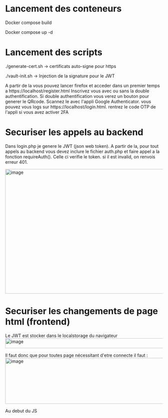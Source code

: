 
# Lancement des conteneurs #
Docker compose build

Docker compose up -d

# Lancement des scripts #
./generate-cert.sh -> certificats auto-signe pour https

./vault-init.sh    -> Injection de la signature pour le JWT


A partir de la vous pouvez lancer firefox et acceder dans un premier temps a https://localhost/register.html
Inscrivez vous avec ou sans la double authentification.
Si double authentification vous verez un bouton pour generer le QRcode. Scannez le avec l'appli Google Authenticator.
vous pouvez vous logs sur https://localhost/login.html. rentrez le code OTP de l'appli si vous avez activer 2FA

# Securiser les appels au backend # 

Dans login.php je genere le JWT (json web token). A partir de la, pour tout appels au backend vous devez inclure le fichier auth.php et faire appel a la fonction requireAuth().
Celle ci verifie le token. si il est invalid, on renvois erreur 401.

<img width="573" height="399" alt="image" src="https://github.com/user-attachments/assets/cf594144-ef3f-45af-96ae-879f8d3ef3d8" />

# Securiser les changements de page html (frontend) # 

Le JWT est stocker dans le localstorage du navigateur 
<img width="522" height="32" alt="image" src="https://github.com/user-attachments/assets/cbf80ca8-fa04-48df-9044-bcd98715cf64" />

Il faut donc que pour toutes page nécessitant d'etre connecte il faut : 
<img width="779" height="147" alt="image" src="https://github.com/user-attachments/assets/04097a0e-f7e9-4d00-881f-5260207ade21" />

Au debut du JS
